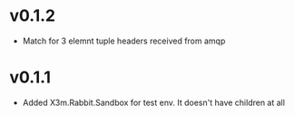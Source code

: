 # v0.1.2
  * Match for 3 elemnt tuple headers received from amqp
# v0.1.1
  * Added X3m.Rabbit.Sandbox for test env. It doesn't have children at all
